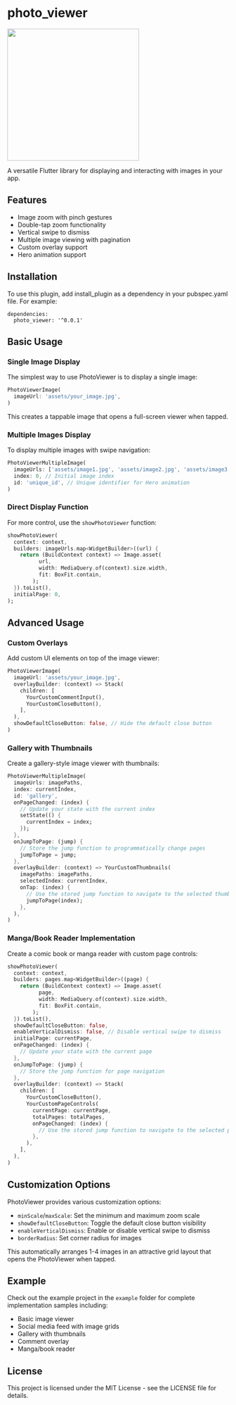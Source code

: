 # photo_viewer

<img src="./sample.gif" width=300>

A versatile Flutter library for displaying and interacting with images in your app.

## Features

- Image zoom with pinch gestures
- Double-tap zoom functionality
- Vertical swipe to dismiss
- Multiple image viewing with pagination
- Custom overlay support
- Hero animation support

## Installation

To use this plugin, add install_plugin as a dependency in your pubspec.yaml file. For example:

```
dependencies:
  photo_viewer: '^0.0.1'
```

## Basic Usage

### Single Image Display

The simplest way to use PhotoViewer is to display a single image:

```dart
PhotoViewerImage(
  imageUrl: 'assets/your_image.jpg',
)
```

This creates a tappable image that opens a full-screen viewer when tapped.

### Multiple Images Display

To display multiple images with swipe navigation:

```dart
PhotoViewerMultipleImage(
  imageUrls: ['assets/image1.jpg', 'assets/image2.jpg', 'assets/image3.jpg'],
  index: 0, // Initial image index
  id: 'unique_id', // Unique identifier for Hero animation
)
```

### Direct Display Function

For more control, use the `showPhotoViewer` function:

```dart
showPhotoViewer(
  context: context,
  builders: imageUrls.map<WidgetBuilder>((url) {
    return (BuildContext context) => Image.asset(
          url,
          width: MediaQuery.of(context).size.width,
          fit: BoxFit.contain,
        );
  }).toList(),
  initialPage: 0,
);
```

## Advanced Usage

### Custom Overlays

Add custom UI elements on top of the image viewer:

```dart
PhotoViewerImage(
  imageUrl: 'assets/your_image.jpg',
  overlayBuilder: (context) => Stack(
    children: [
      YourCustomCommentInput(),
      YourCustomCloseButton(),
    ],
  ),
  showDefaultCloseButton: false, // Hide the default close button
)
```

### Gallery with Thumbnails

Create a gallery-style image viewer with thumbnails:

```dart
PhotoViewerMultipleImage(
  imageUrls: imagePaths,
  index: currentIndex,
  id: 'gallery',
  onPageChanged: (index) {
    // Update your state with the current index
    setState(() {
      currentIndex = index;
    });
  },
  onJumpToPage: (jump) {
    // Store the jump function to programmatically change pages
    jumpToPage = jump;
  },
  overlayBuilder: (context) => YourCustomThumbnails(
    imagePaths: imagePaths,
    selectedIndex: currentIndex,
    onTap: (index) {
      // Use the stored jump function to navigate to the selected thumbnail
      jumpToPage(index);
    },
  ),
)
```

### Manga/Book Reader Implementation

Create a comic book or manga reader with custom page controls:

```dart
showPhotoViewer(
  context: context,
  builders: pages.map<WidgetBuilder>((page) {
    return (BuildContext context) => Image.asset(
          page,
          width: MediaQuery.of(context).size.width,
          fit: BoxFit.contain,
        );
  }).toList(),
  showDefaultCloseButton: false,
  enableVerticalDismiss: false, // Disable vertical swipe to dismiss
  initialPage: currentPage,
  onPageChanged: (index) {
    // Update your state with the current page
  },
  onJumpToPage: (jump) {
    // Store the jump function for page navigation
  },
  overlayBuilder: (context) => Stack(
    children: [
      YourCustomCloseButton(),
      YourCustomPageControls(
        currentPage: currentPage,
        totalPages: totalPages,
        onPageChanged: (index) {
          // Use the stored jump function to navigate to the selected page
        },
      ),
    ],
  ),
)
```

## Customization Options

PhotoViewer provides various customization options:

- `minScale`/`maxScale`: Set the minimum and maximum zoom scale
- `showDefaultCloseButton`: Toggle the default close button visibility
- `enableVerticalDismiss`: Enable or disable vertical swipe to dismiss
- `borderRadius`: Set corner radius for images

This automatically arranges 1-4 images in an attractive grid layout that opens the PhotoViewer when tapped.

## Example

Check out the example project in the `example` folder for complete implementation samples including:

- Basic image viewer
- Social media feed with image grids
- Gallery with thumbnails
- Comment overlay
- Manga/book reader

## License

This project is licensed under the MIT License - see the LICENSE file for details.
